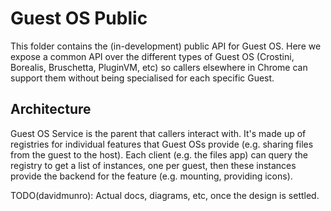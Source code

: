 # Guest OS Public

This folder contains the (in-development) public API for Guest OS. Here we
expose a common API over the different types of Guest OS (Crostini, Borealis,
Bruschetta, PluginVM, etc) so callers elsewhere in Chrome can support them
without being specialised for each specific Guest.

## Architecture

Guest OS Service is the parent that callers interact with. It's made up of
registries for individual features that Guest OSs provide (e.g. sharing files
from the guest to the host). Each client (e.g. the files app) can query the
registry to get a list of instances, one per guest, then these instances provide
the backend for the feature (e.g. mounting, providing icons).

TODO(davidmunro): Actual docs, diagrams, etc, once the design is settled.
